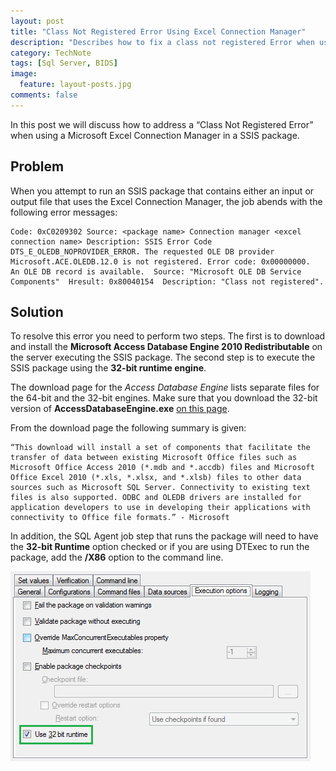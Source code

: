 ```yaml
---
layout: post
title: "Class Not Registered Error Using Excel Connection Manager"
description: "Describes how to fix a class not registered Error when using a Microsoft Excel Connection Manager in a SSIS package."
category: TechNote
tags: [Sql Server, BIDS]
image: 
  feature: layout-posts.jpg
comments: false 
---
```

In this post we will discuss how to address a “Class Not Registered Error” when using a Microsoft Excel Connection Manager in a SSIS package.

<!-- more -->

## Problem ##

When you attempt to run an SSIS package that contains either an input or output file that uses the Excel Connection Manager, the job abends with the following error messages:

    Code: 0xC0209302 Source: <package name> Connection manager <excel connection name> Description: SSIS Error Code DTS_E_OLEDB_NOPROVIDER_ERROR. The requested OLE DB provider Microsoft.ACE.OLEDB.12.0 is not registered. Error code: 0x00000000.  An OLE DB record is available.  Source: "Microsoft OLE DB Service Components"  Hresult: 0x80040154  Description: "Class not registered". 

## Solution ##

To resolve this error you need to perform two steps. The first is to download and install the **Microsoft Access Database Engine 2010 Redistributable** on the server executing the SSIS package.  The second step is to execute the SSIS package using the **32-bit runtime engine**.

The download page for the *Access Database Engine* lists separate files for the 64-bit and the 32-bit engines. Make sure that you download the 32-bit version of **AccessDatabaseEngine.exe** [on this page](http://www.microsoft.com/en-us/download/details.aspx?displaylang=en&id=13255).

From the download page the following summary is given:

    “This download will install a set of components that facilitate the transfer of data between existing Microsoft Office files such as Microsoft Office Access 2010 (*.mdb and *.accdb) files and Microsoft Office Excel 2010 (*.xls, *.xlsx, and *.xlsb) files to other data sources such as Microsoft SQL Server. Connectivity to existing text files is also supported. ODBC and OLEDB drivers are installed for application developers to use in developing their applications with connectivity to Office file formats.” - Microsoft

In addition, the SQL Agent job step that runs the package will need to have the **32-bit Runtime** option checked or if you are using DTExec to run the package, add the **/X86** option to the command line.

![SSIS 32-bit Runtime GUI Option](/images/posts/ssis-class-not-registered-error-using-excel-connection-manager.png)

